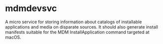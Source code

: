 # mdmdevsvc
A micro service for storing information about catalogs of installable applications and media on disparate sources.
It should also generate install manifests suitable for the MDM InstallApplication command targeted at macOS.

